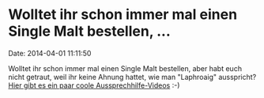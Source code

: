 Wolltet ihr schon immer mal einen Single Malt bestellen, \...
=============================================================

Date: 2014-04-01 11:11:50

Wolltet ihr schon immer mal einen Single Malt bestellen, aber habt euch
nicht getraut, weil ihr keine Ahnung hattet, wie man \"Laphroaig\"
ausspricht? [Hier gibt es ein paar coole
Aussprechhilfe-Videos](http://www.esquire.com/features/drinking/scotch-pronunciation-guide-5836909)
:-)
